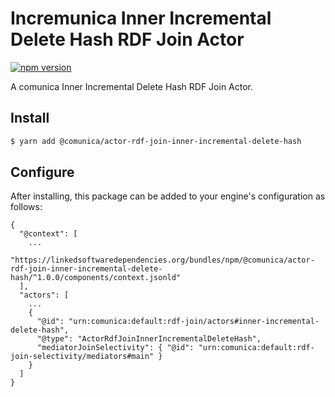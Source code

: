 # Incremunica Inner Incremental Delete Hash RDF Join Actor

[![npm version](https://badge.fury.io/js/@incremunica%2Factor-rdf-join-inner-incremental-delete-hash.svg)](https://badge.fury.io/js/@incremunica%2Factor-rdf-join-inner-incremental-delete-hash)

A comunica Inner Incremental Delete Hash RDF Join Actor.

## Install

```bash
$ yarn add @comunica/actor-rdf-join-inner-incremental-delete-hash
```

## Configure

After installing, this package can be added to your engine's configuration as follows:
```text
{
  "@context": [
    ...
    "https://linkedsoftwaredependencies.org/bundles/npm/@comunica/actor-rdf-join-inner-incremental-delete-hash/^1.0.0/components/context.jsonld"
  ],
  "actors": [
    ...
    {
      "@id": "urn:comunica:default:rdf-join/actors#inner-incremental-delete-hash",
      "@type": "ActorRdfJoinInnerIncrementalDeleteHash",
      "mediatorJoinSelectivity": { "@id": "urn:comunica:default:rdf-join-selectivity/mediators#main" }
    }
  ]
}
```
